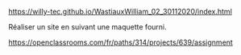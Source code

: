 https://willy-tec.github.io/WastiauxWilliam_02_30112020/index.html


Réaliser un site en suivant une maquette fourni.

https://openclassrooms.com/fr/paths/314/projects/639/assignment